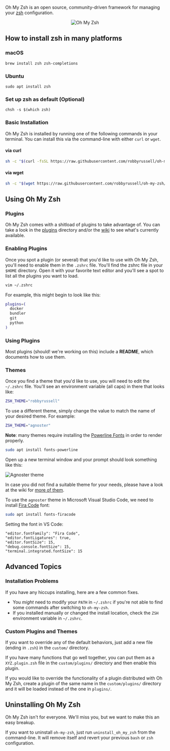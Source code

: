 Oh My Zsh is an open source, community-driven framework for managing your [zsh](https://www.zsh.org/) configuration.

<p align="center">
  <img src="https://s3.amazonaws.com/ohmyzsh/oh-my-zsh-logo.png" alt="Oh My Zsh">
</p>

## How to install zsh in many platforms

### macOS

```
brew install zsh zsh-completions
```

### Ubuntu

```
sudo apt install zsh
```

### Set up zsh as default (Optional)

```
chsh -s $(which zsh)
```


### Basic Installation

Oh My Zsh is installed by running one of the following commands in your terminal. You can install this via the command-line with either `curl` or `wget`.

#### via curl

```sh
sh -c "$(curl -fsSL https://raw.githubusercontent.com/robbyrussell/oh-my-zsh/master/tools/install.sh)"
```

#### via wget

```sh
sh -c "$(wget https://raw.githubusercontent.com/robbyrussell/oh-my-zsh/master/tools/install.sh -O -)"
```

## Using Oh My Zsh

### Plugins

Oh My Zsh comes with a shitload of plugins to take advantage of. You can take a look in the [plugins](https://github.com/robbyrussell/oh-my-zsh/tree/master/plugins) directory and/or the [wiki](https://github.com/robbyrussell/oh-my-zsh/wiki/Plugins) to see what's currently available.

### Enabling Plugins

Once you spot a plugin (or several) that you'd like to use with Oh My Zsh, you'll need to enable them in the `.zshrc` file. You'll find the zshrc file in your `$HOME` directory. Open it with your favorite text editor and you'll see a spot to list all the plugins you want to load.

```sh
vim ~/.zshrc
```

For example, this might begin to look like this:

```sh
plugins=(
  docker
  bundler
  git
  python
)
```

### Using Plugins

Most plugins (should! we're working on this) include a __README__, which documents how to use them.

### Themes

Once you find a theme that you'd like to use, you will need to edit the `~/.zshrc` file. You'll see an environment variable (all caps) in there that looks like:

```sh
ZSH_THEME="robbyrussell"
```

To use a different theme, simply change the value to match the name of your desired theme. For example:

```sh
ZSH_THEME="agnoster"
```

**Note**: many themes require installing the [Powerline Fonts](https://github.com/powerline/fonts) in order to render properly.

```sh
sudo apt install fonts-powerline
```

Open up a new terminal window and your prompt should look something like this:

![Agnoster theme](https://cloud.githubusercontent.com/assets/2618447/6316862/70f58fb6-ba03-11e4-82c9-c083bf9a6574.png)

In case you did not find a suitable theme for your needs, please have a look at the wiki for [more of them](https://github.com/robbyrussell/oh-my-zsh/wiki/External-themes).

To use the `agnoster` theme in Microsoft Visual Studio Code, we need to install [Fira Code](https://github.com/tonsky/FiraCode) font:

```sh
sudo apt install fonts-firacode
```

Setting the font in VS Code:

```
"editor.fontFamily": "Fira Code",
"editor.fontLigatures": true,
"editor.fontSize": 15,
"debug.console.fontSize": 15,
"terminal.integrated.fontSize": 15
```

## Advanced Topics

### Installation Problems

If you have any hiccups installing, here are a few common fixes.

* You _might_ need to modify your `PATH` in `~/.zshrc` if you're not able to find some commands after switching to `oh-my-zsh`.
* If you installed manually or changed the install location, check the `ZSH` environment variable in `~/.zshrc`.

### Custom Plugins and Themes

If you want to override any of the default behaviors, just add a new file (ending in `.zsh`) in the `custom/` directory.

If you have many functions that go well together, you can put them as a `XYZ.plugin.zsh` file in the `custom/plugins/` directory and then enable this plugin.

If you would like to override the functionality of a plugin distributed with Oh My Zsh, create a plugin of the same name in the `custom/plugins/` directory and it will be loaded instead of the one in `plugins/`.

## Uninstalling Oh My Zsh

Oh My Zsh isn't for everyone. We'll miss you, but we want to make this an easy breakup.

If you want to uninstall `oh-my-zsh`, just run `uninstall_oh_my_zsh` from the command-line. It will remove itself and revert your previous `bash` or `zsh` configuration.
